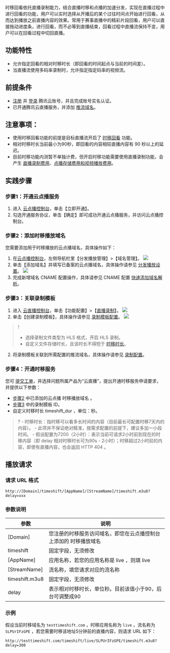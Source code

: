 时移回看依托直播录制能力，结合直播时移和点播的加速分发，实现在直播过程中进行回看的功能，用户可以实时选择从开播后的某个过往时间点开始进行回看，从而达到播放之前直播内容的效果。常用于赛事直播中的精彩片段回看，用户可以直接拖动进度条，进行回看，而不必等到直播结束，回看过程中直播流保持不变，用户可以在回看过程中切回直播。

## 功能特性
- 允许指定回看的相对时移时长（即回看的时间起点与当前的时间差）。
- 当直播流使用多码率录制时，允许指定指定码率的视频流。

## 前提条件
- [注册](https://cloud.tencent.com/register?&s_url=https%3A%2F%2Fcloud.tencent.com%2F) 并 [登录](https://cloud.tencent.com/login?s_url=https%3A%2F%2Fcloud.tencent.com%2F) 腾讯云账号，并且完成账号实名认证。
- 已开通腾讯云直播服务，并添加 [推流域名](https://cloud.tencent.com/document/product/267/20381)。

## 注意事项：
- 使用时移回看功能的前提是目标直播流开启了 [时移回看](#time) 功能。
- 相对时移时长当前最小为90秒，即回看的内容相较直播内容有 90 秒以上的延迟。
- 目前时移功能内测暂不单独计费，但开启时移功能需要使用直播录制功能，会产生 [直播录制费用](https://cloud.tencent.com/document/product/267/52708)、[点播存储费用和视频播放费用](https://cloud.tencent.com/document/product/266/2838)。

## 实践步骤
### 步骤1：开通云点播服务[](id:step1)
1. 进入 [云点播控制台](https://console.cloud.tencent.com/vod/overview)，单击【立即开通】。
2. 勾选开通服务协议，单击【确定】即可成功开通云点播服务，并访问云点播控制台。


### 步骤2：添加时移播放域名[](id:step2)
您需要添加用于时移播放的云点播域名，具体操作如下：
1. 在[云点播控制台](https://console.cloud.tencent.com/vod/overview)，左侧导航栏里【分发播放管理】>【域名管理】。
![](https://main.qcloudimg.com/raw/a945065b6369de2dbc3b6acdd54ee187.png)
2. 单击【添加域名】并填写已备案的云点播域名，具体操作请参见 [分发播放设置](https://cloud.tencent.com/document/product/266/33371)。
![](https://main.qcloudimg.com/raw/8c889bf37db61b99e6558c79d76cf35a.png)
3. 完成新增域名 CNAME 配置操作，具体请参见 CNAME 配置 [快速添加域名解析](https://cloud.tencent.com/document/product/302/3446)。

### 步骤3：关联录制模板[](id:step3)
1. 进入 [云直播控制台](https://console.cloud.tencent.com/live/config/record)，单击【功能配置】>【[直播录制](https://console.cloud.tencent.com/live/config/record)】。
![](https://main.qcloudimg.com/raw/86b879c221d7ab8cafae1ca479898d1a.png)
2. 单击【创建录制模板】，具体操作请参见 [录制模板配置](https://cloud.tencent.com/document/product/267/20384)。
![](https://main.qcloudimg.com/raw/4da5fd6ac81582b8cc87e572b5e65602.png)
>!
>- 选择录制文件类型为 HLS 格式，开启 HLS 录制。
>- 自定义文件存储时长，且该时长不得短于 [时移时长](https://cloud.tencent.com/document/product/267/32742#step4)。
2. 将录制模板关联到所需配置的推流域名，具体操作请参见 [录制配置](https://cloud.tencent.com/document/product/267/35251)。

### 步骤4：开通时移服务[](id:time)
您可 [提交工单](https://console.cloud.tencent.com/workorder/category?level1_id=29&level2_id=39&source=0&data_title=%E4%BA%91%E7%9B%B4%E6%92%AD%20%20CSS&step=1)，并选择问题所属产品为“云直播”，提出开通时移服务申请要求，并提供以下参数：
- [步骤2](#step2) 中已添加的云点播 时移播放域名 。
- [步骤3](#step3) 中的录制模板 ID。
- 自定义时移时长 timeshift_dur ，单位：秒。
>?
	- 时移时长：指时移可以看多长时间的内容（目前最长可配置时移7天内的内容）。
	- 此项并不保证绝对精准，按需求配置的前提下，建议多加一小段时间。
	- 假设配置为7200（2小时）：表示当前可请求2小时前到现在的时移内容（即 delay 相对时移时长可为90s - 2小时）；时移超过2小时前的内容，即使有直播内容，也会返回 HTTP 404 。

## 播放请求
### 请求 URL 格式
```
http://[Domain]/timeshift/[AppName]/[StreamName]/timeshift.m3u8?delay=xxx
```

### 参数说明
| 参数 | 说明 | 
|---------|---------|
| [Domain] | 您注册的时移服务访问域名，即您在云点播控制台上添加的 时移播放域名 |
| timeshift | 固定字段，无须修改|
| [AppName] | 应用名称，若您的应用名称是 live ，则填 live|
| [StreamName]	 | 流名称，填您请求对应的流名称|
| timeshift.m3u8	 | 固定字段，无须修改|
| delay | 表示相对时移时长，单位秒。目前该值小于90，后台可调整成90|

### 示例
假设当前时移域名为 `testtimeshift.com` ，时移应用名称为 `live` ，流名称为 `SLPUrIFzGPE` ，若您需要时移该地址5分钟前的直播内容，则请求 URL 如下：

`http://testtimeshift.com/timeshift/live/SLPUrIFzGPE/timeshift.m3u8?delay=300`
